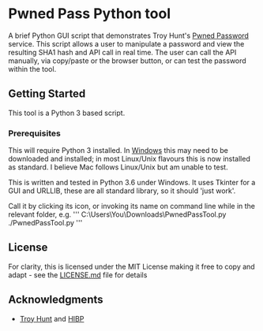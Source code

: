 # Pwned Pass Python tool

A brief Python GUI script that demonstrates Troy Hunt's [Pwned Password](https://haveibeenpwned.com/Passwords) service. This script allows a user to manipulate a password and view the resulting SHA1 hash and API call in real time. The user can call the API manually, via copy/paste or the browser button, or can test the password within the tool.

## Getting Started

This tool is a Python 3 based script.

### Prerequisites

This will require Python 3 installed. In [Windows](https://www.python.org/downloads/) this may need to be downloaded and installed; in most Linux/Unix flavours this is now installed as standard. I believe Mac follows Linux/Unix but am unable to test.

This is written and tested in Python 3.6 under Windows. It uses Tkinter for a GUI and URLLIB, these are all standard library, so it should 'just work'.

Call it by clicking its icon, or invoking its name on command line while in the relevant folder, e.g.
'''
C:\Users\You\Downloads\PwnedPassTool.py
./PwnedPassTool.py
'''

## License

For clarity, this is licensed under the MIT License making it free to copy and adapt - see the [LICENSE.md](LICENSE.md) file for details

## Acknowledgments

* [Troy Hunt](https://www.troyhunt.com/) and [HIBP](https://haveibeenpwned.com/)